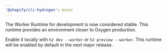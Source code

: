```yaml
---
'@shopify/cli-hydrogen': minor
---
```


The Worker Runtime for development is now considered stable. This runtime provides an environment closer to Oxygen production.

Enable it locally with `h2 dev --worker` or `h2 preview --worker`. This runtime will be enabled by default in the next major release.
